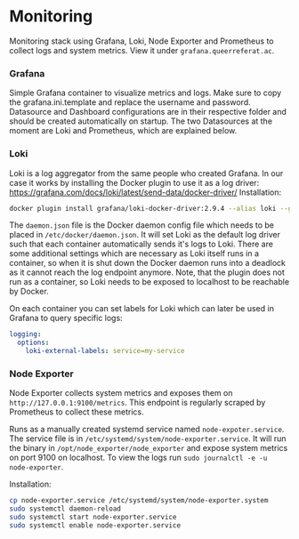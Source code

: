 # Monitoring
Monitoring stack using Grafana, Loki, Node Exporter and Prometheus to collect logs and system metrics.
View it under `grafana.queerreferat.ac`.

### Grafana 
Simple Grafana container to visualize metrics and logs.
Make sure to copy the grafana.ini.template and replace the username and password.
Datasource and Dashboard configurations are in their respective folder and should be created automatically on startup.
The two Datasources at the moment are Loki and Prometheus, which are explained below.

### Loki
Loki is a log aggregator from the same people who created Grafana.
In our case it works by installing the Docker plugin to use it as a log driver: https://grafana.com/docs/loki/latest/send-data/docker-driver/
Installation:
```bash
docker plugin install grafana/loki-docker-driver:2.9.4 --alias loki --grant-all-permissions
```

The `daemon.json` file is the Docker daemon config file which needs to be placed in `/etc/docker/daemon.json`.
It will set Loki as the default log driver such that each container automatically sends it's logs to Loki.
There are some additional settings which are necessary as Loki itself runs in a container,
so when it is shut down the Docker daemon runs into a deadlock as it cannot reach the log endpoint anymore.
Note, that the plugin does not run as a container, so Loki needs to be exposed to localhost to be reachable by Docker.

On each container you can set labels for Loki which can later be used in Grafana to query specific logs:
```yaml
logging:
  options:
    loki-external-labels: service=my-service
```

### Node Exporter
Node Exporter collects system metrics and exposes them on `http://127.0.0.1:9100/metrics`.
This endpoint is regularly scraped by Prometheus to collect these metrics.

Runs as a manually created systemd service named `node-expoter.service`.
The service file is in `/etc/systemd/system/node-exporter.service`.
It will run the binary in `/opt/node_exporter/node_exporter` and expose system metrics on port 9100 on localhost.
To view the logs run `sudo journalctl -e -u node-exporter`.

Installation:
```bash
cp node-exporter.service /etc/systemd/system/node-exporter.system
sudo systemctl daemon-reload
sudo systemctl start node-exporter.service
sudo systemctl enable node-exporter.service
```
